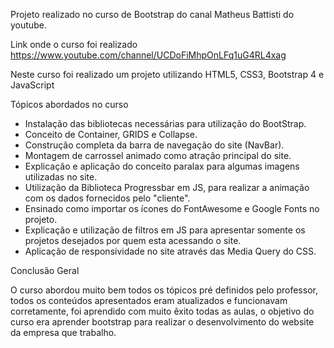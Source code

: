 Projeto realizado no curso de Bootstrap do canal Matheus Battisti do youtube.

Link onde o curso foi realizado https://www.youtube.com/channel/UCDoFiMhpOnLFq1uG4RL4xag

Neste curso foi realizado um projeto utilizando HTML5, CSS3, Bootstrap 4 e JavaScript

Tópicos abordados no curso

- Instalação das bibliotecas necessárias para utilização do BootStrap.
- Conceito de Container, GRIDS e Collapse.
- Construção completa da barra de navegação do site (NavBar).
- Montagem de carrossel animado como atração principal do site.
- Explicação e aplicação do conceito paralax para algumas imagens utilizadas no site.
- Utilização da Biblioteca Progressbar em JS, para realizar a animação com os dados fornecidos pelo "cliente".
- Ensinado como importar os ícones do FontAwesome e Google Fonts no projeto.
- Explicação e utilização de filtros em JS para apresentar somente os projetos desejados por quem esta acessando o site.
- Aplicação de responsividade no site através das Media Query do CSS.

Conclusão Geral 

O curso abordou muito bem todos os tópicos pré definidos pelo professor, todos os conteúdos apresentados eram atualizados e funcionavam corretamente, foi aprendido com muito êxito todas as aulas, o objetivo do curso era aprender bootstrap para realizar o desenvolvimento do website da empresa que trabalho. 